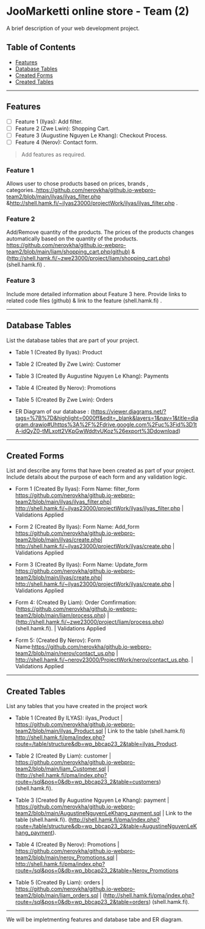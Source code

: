 # JooMarketti online store - Team (2)

A brief description of your web development project.

## Table of Contents

- [Features](#features)
- [Database Tables](#database-tables)
- [Created Forms](#created-forms)
- [Created Tables](#created-tables)

---

## Features

- [ ] Feature 1 (Ilyas): Add filter.
- [ ] Feature 2 (Zwe Lwin): Shopping Cart.
- [ ] Feature 3 (Augustine Nguyen Le Khang): Checkout Process.
- [ ] Feature 4 (Nerov): Contact form.

> Add features as required.

### Feature 1

Allows user to chose products based on prices, brands , categories..https://github.com/nerovkha/github.io-webpro-team2/blob/main/ilyas/ilyas_filter.php &http://shell.hamk.fi/~ilyas23000/projectWork/ilyas/ilyas_filter.php .

### Feature 2

Add/Remove quantity of the products.
The prices of the products changes automatically based on the quantity of the products.
https://github.com/nerovkha/github.io-webpro-team2/blob/main/liam/shopping_cart.php(github) & (http://shell.hamk.fi/~zwe23000/project/liam/shopping_cart.php)(shell.hamk.fi) .

### Feature 3

Include more detailed information about Feature 3 here. Provide links to related code files (github) & link to the feature (shell.hamk.fi) .

---

## Database Tables

List the database tables that are part of your project.

- Table 1 (Created By Ilyas): Product
- Table 2 (Created By Zwe Lwin): Customer
- Table 3 (Created By Augustine Nguyen Le Khang): Payments
- Table 4 (Created By Nerov): Promotions
- Table 5 (Created By Zwe Lwin): Orders

- ER Diagram of our database : (https://viewer.diagrams.net/?tags=%7B%7D&highlight=0000ff&edit=_blank&layers=1&nav=1&title=diagram.drawio#Uhttps%3A%2F%2Fdrive.google.com%2Fuc%3Fid%3D1tA-idQyZ0-tMLxott2VKpGwWddtvUKoz%26export%3Ddownload)

---

## Created Forms

List and describe any forms that have been created as part of your project. Include details about the purpose of each form and any validation logic.

- Form 1 (Created By Ilyas): Form Name: filter_form https://github.com/nerovkha/github.io-webpro-team2/blob/main/ilyas/ilyas_filter.php| http://shell.hamk.fi/~ilyas23000/projectWork/ilyas/ilyas_filter.php | Validations Applied

- Form 2 (Created By Ilyas): Form Name: Add_form https://github.com/nerovkha/github.io-webpro-team2/blob/main/ilyas/create.php| http://shell.hamk.fi/~ilyas23000/projectWork/ilyas/create.php | Validations Applied

- Form 3 (Created By Ilyas): Form Name: Update_form https://github.com/nerovkha/github.io-webpro-team2/blob/main/ilyas/create.php| http://shell.hamk.fi/~ilyas23000/projectWork/ilyas/create.php | Validations Applied

- Form 4: (Created By Liam): Order Comfirmation: (https://github.com/nerovkha/github.io-webpro-team2/blob/main/liam/process.php) | (http://shell.hamk.fi/~zwe23000/project/liam/process.php) (shell.hamk.fi). | Validations Applied

- Form 5: (Created By Nerov): Form Name:https://github.com/nerovkha/github.io-webpro-team2/blob/main/nerov/contact_us.php | http://shell.hamk.fi/~nerov23000/ProjectWork/nerov/contact_us.php. | Validations Applied

---

## Created Tables

List any tables that you have created in the project work

- Table 1 (Created By ILYAS): ilyas_Product | https://github.com/nerovkha/github.io-webpro-team2/blob/main/ilyas_Product.sql | Link to the table (shell.hamk.fi) http://shell.hamk.fi/pma/index.php?route=/table/structure&db=wp_bbcap23_2&table=ilyas_Product.

- Table 2 (Created By Liam): customer | https://github.com/nerovkha/github.io-webpro-team2/blob/main/liam_Customer.sql | (http://shell.hamk.fi/pma/index.php?route=/sql&pos=0&db=wp_bbcap23_2&table=customers) (shell.hamk.fi).

- Table 3 (Created By Augustine Nguyen Le Khang): payment | https://github.com/nerovkha/github.io-webpro-team2/blob/main/AugustineNguyenLeKhang_payment.sql | Link to the table (shell.hamk.fi). (http://shell.hamk.fi/pma/index.php?route=/table/structure&db=wp_bbcap23_2&table=AugustineNguyenLeKhang_payment).

- Table 4 (Created By Nerov): Promotions | https://github.com/nerovkha/github.io-webpro-team2/blob/main/nerov_Promotions.sql | http://shell.hamk.fi/pma/index.php?route=/sql&pos=0&db=wp_bbcap23_2&table=Nerov_Promotions

- Table 5 (Created By Liam): orders | https://github.com/nerovkha/github.io-webpro-team2/blob/main/liam_orders.sql | (http://shell.hamk.fi/pma/index.php?route=/sql&pos=0&db=wp_bbcap23_2&table=orders) (shell.hamk.fi).



---

We will be impletmenting features and database tabe and ER diagram.
